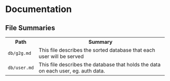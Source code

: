 Documentation
=============

File Summaries
--------------

<table>
  <tbody>
    <tr>
      <th>Path</th>
      <th>Summary</th>
    </tr>
    <tr>
      <td>
        <code>db/g2g.md</code>
      </td>
      <td>This file describes the sorted database that each user will be served</td>
    </tr>
    <tr>
      <td>
        <code>db/user.md</code>
      </td>
      <td>This file describes the database that holds the data on each user, eg. auth data.</td>
    </tr>
  </tbody>
</table>
